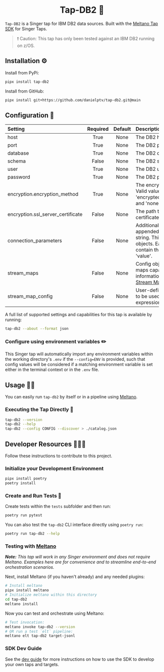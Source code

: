 <h1 align="center">Tap-DB2 👑</h1>

`Tap-DB2` is a Singer tap for IBM DB2 data sources. Built with the [Meltano Tap SDK](https://sdk.meltano.com) for Singer Taps.

> ❗️ Caution: This tap has only been tested against an IBM DB2 running on z/OS.

## Installation ⚙️

Install from PyPi:

```bash
pipx install tap-db2
```

Install from GitHub:

```bash
pipx install git+https://github.com/danielptv/tap-db2.git@main
```

## Configuration 📝

| Setting                           | Required | Default | Description                                                                                                                                      |
| :-------------------------------- | :------: | :-----: | :----------------------------------------------------------------------------------------------------------------------------------------------- |
| host                              |   True   |  None   | The DB2 hostname.                                                                                                                                |
| port                              |   True   |  None   | The DB2 port.                                                                                                                                    |
| database                          |   True   |  None   | The DB2 database.                                                                                                                                |
| schema                            |  False   |  None   | The DB2 schema.                                                                                                                                  |
| user                              |   True   |  None   | The DB2 username.                                                                                                                                |
| password                          |   True   |  None   | The DB2 password.                                                                                                                                |
| encryption.encryption_method      |   True   |  None   | The encryption method. Valid values are 'encrypted_verify_certificate' and 'none'.                                                               |
| encryption.ssl_server_certificate |  False   |  None   | The path to the SSL server certificate.                                                                                                          |
| connection_parameters             |  False   |  None   | Additional parameters to be appended to the connection string. This is an array of objects. Each object must contain the keys 'key' and 'value'. |
| stream_maps                       |  False   |  None   | Config object for stream maps capability. For more information check out [Stream Maps](https://sdk.meltano.com/en/latest/stream_maps.html).      |
| stream_map_config                 |  False   |  None   | User-defined config values to be used within map expressions.                                                                                    |

A full list of supported settings and capabilities for this
tap is available by running:

```bash
tap-db2 --about --format json
```

### Configure using environment variables ✏️

This Singer tap will automatically import any environment variables within the working directory's
`.env` if the `--config=ENV` is provided, such that config values will be considered if a matching
environment variable is set either in the terminal context or in the `.env` file.

## Usage 👷‍♀️

You can easily run `tap-db2` by itself or in a pipeline using [Meltano](https://meltano.com/).

### Executing the Tap Directly 🔨

```bash
tap-db2 --version
tap-db2 --help
tap-db2 --config CONFIG --discover > ./catalog.json
```

## Developer Resources 👩🏼‍💻

Follow these instructions to contribute to this project.

### Initialize your Development Environment

```bash
pipx install poetry
poetry install
```

### Create and Run Tests 🧪

Create tests within the `tests` subfolder and
  then run:

```bash
poetry run pytest
```

You can also test the `tap-db2` CLI interface directly using `poetry run`:

```bash
poetry run tap-db2 --help
```

### Testing with [Meltano](https://www.meltano.com)

_**Note:** This tap will work in any Singer environment and does not require Meltano.
Examples here are for convenience and to streamline end-to-end orchestration scenarios._

Next, install Meltano (if you haven't already) and any needed plugins:

```bash
# Install meltano
pipx install meltano
# Initialize meltano within this directory
cd tap-db2
meltano install
```

Now you can test and orchestrate using Meltano:

```bash
# Test invocation:
meltano invoke tap-db2 --version
# OR run a test `elt` pipeline:
meltano elt tap-db2 target-jsonl
```

### SDK Dev Guide

See the [dev guide](https://sdk.meltano.com/en/latest/dev_guide.html) for more instructions on how to use the SDK to
develop your own taps and targets.
